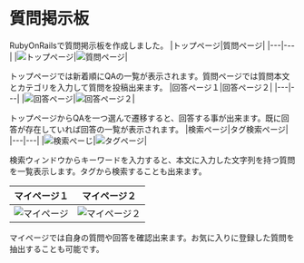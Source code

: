 # 質問掲示板
RubyOnRailsで質問掲示板を作成しました。
|トップページ|質問ページ|
|---|---|
|![トップページ](https://user-images.githubusercontent.com/53789788/87848564-7b1d3380-c91c-11ea-9252-34a075bd6022.png)|![質問ページ](https://user-images.githubusercontent.com/53789788/87848581-9f791000-c91c-11ea-8be3-ca89f84c9a8b.png)|

トップページでは新着順にQAの一覧が表示されます。質問ページでは質問本文とカテゴリを入力して質問を投稿出来ます。
|回答ページ１|回答ページ２|
|---|---|
|![回答ページ](https://user-images.githubusercontent.com/53789788/87848594-c0416580-c91c-11ea-9e85-35b4600ee2d8.png)|![回答ページ２](https://user-images.githubusercontent.com/53789788/87848605-d2bb9f00-c91c-11ea-96d0-a6f4ddb6e185.png)|

トップページからQAを一つ選んで遷移すると、回答する事が出来ます。既に回答が存在していれば回答の一覧が表示されます。
|検索ページ|タグ検索ページ|
|---|---|
|![検索ぺーじ](https://user-images.githubusercontent.com/53789788/87848619-ed8e1380-c91c-11ea-8f00-ed27c33acc47.png)|![タグページ](https://user-images.githubusercontent.com/53789788/87848642-0b5b7880-c91d-11ea-8b8d-1b5fa49a89af.png)|

検索ウィンドウからキーワードを入力すると、本文に入力した文字列を持つ質問を一覧表示します。タグから検索することも出来ます。

|マイページ１|マイページ２|
|---|---|
|![マイページ](https://user-images.githubusercontent.com/53789788/87848654-1f9f7580-c91d-11ea-9dc2-c2c125e29346.png)|![マイページ２](https://user-images.githubusercontent.com/53789788/87848658-39d95380-c91d-11ea-9995-e22c115a90e1.png)|

マイページでは自身の質問や回答を確認出来ます。お気に入りに登録した質問を抽出することも可能です。
